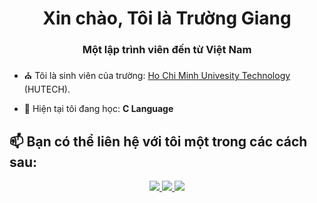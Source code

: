 <h1 align="center">Xin chào, Tôi là Trường Giang</h1>
<h3 align="center">Một lập trình viên đến từ Việt Nam </h3>

- ⛪ Tôi là sinh viên của trường: [Ho Chi Minh Univesity Technology](https://www.hutech.edu.vn/) (HUTECH).

- 🌱 Hiện tại tôi đang học: **C Language**


## 📫 Bạn có thể liên hệ với tôi một trong các cách sau:
<p align="center">
  <a href="https://www.facebook.com/giangliken" alt="Facebook">
    <img src="https://img.icons8.com/fluent/48/000000/facebook-new.png" target="_blank" />
  </a> 
  <a href="https://www.youtube.com/channel/UCwNp65s6FpR8In1sMcsDV4w" alt="Youtube channel" target="_blank" >
    <img src="https://img.icons8.com/fluent/48/000000/youtube-play.png"/>
  </a>
  <a href="mailto:giangliken@gmail.com" alt="Email">
  <img src="https://img.icons8.com/plasticine/48/000000/gmail.png"/>
  </a>
</p>